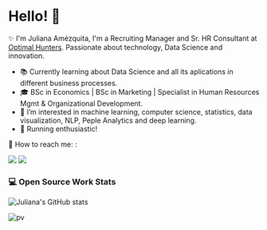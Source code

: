 # **Hello!** 👋 

✨ I'm Juliana Amézquita, I'm a Recruiting Manager and Sr. HR Consultant at [Optimal Hunters](http://www.optimalhunters.com/). Passionate about technology, Data Science and innovation.

- 📚 Currently learning about Data Science and all its aplications in different business processes.
- 🎓 BSc in Economics | BSc in Marketing | Specialist in Human Resources Mgmt & Organizational Development.
- 👀 I’m interested in machine learning, computer science, statistics, data visualization, NLP, Peple Analytics and deep learning.
- 👟 Running enthusiastic!

📣  How to reach me: :<br/>

  <a href="mailto:juli.amezquita@gmail.com"><img src="https://img.shields.io/badge/e‑mail-D14836.svg?style=for-the-badge&logo=GMail&logoColor=white"/></a>
  <a href="https://www.linkedin.com/in/julianaamezquita/"><img src="https://img.shields.io/badge/linkedin-0077B5.svg?style=for-the-badge&logo=linkedin&logoColor=white"/></a>
</p>
<p>

### 💻 Open Source Work Stats

![Juliana's GitHub stats](https://github-readme-stats.vercel.app/api?username=juli-amezquita&show_icons=true&theme=radical)

![pv](https://pageview.vercel.app/?github_user=https://github.com/juli-amezquita)

<!--

<!---
juli-amezquita/juli-amezquita is a ✨ special ✨ repository because its `README.md` (this file) appears on your GitHub profile.
You can click the Preview link to take a look at your changes.
--->
